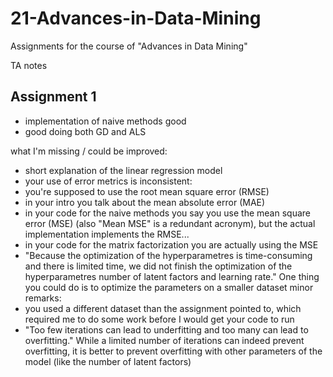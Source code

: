 # 21-Advances-in-Data-Mining
Assignments for the course of "Advances in Data Mining"

TA notes
## Assignment 1
- implementation of naive methods good
- good doing both GD and ALS

what I'm missing / could be improved:
- short explanation of the linear regression model
- your use of error metrics is inconsistent:
- you're supposed to use the root mean square error (RMSE)
- in your intro you talk about the mean absolute error (MAE)
- in your code for the naive methods you say you use the mean square error (MSE) (also "Mean MSE" is a redundant acronym), but the actual implementation implements the RMSE...
- in your code for the matrix factorization you are actually using the MSE
- "Because the optimization of the hyperparametres is time-consuming and there is limited time, we did not finish the optimization of the hyperparametres number of latent factors and learning rate." One thing you could do is to optimize the parameters on a smaller dataset
minor remarks:
- you used a different dataset than the assignment pointed to, which required me to do some work before I would get your code to run
- "Too few iterations can lead to underfitting and too many can lead to overfitting." While a limited number of iterations can indeed prevent overfitting, it is better to prevent overfitting with other parameters of the model (like the number of latent factors)
